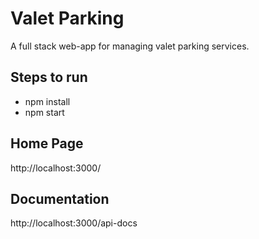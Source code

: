 # Valet Parking
A full stack web-app for managing valet parking services.

## Steps to run
- npm install
- npm start

## Home Page
http://localhost:3000/

## Documentation
http://localhost:3000/api-docs
